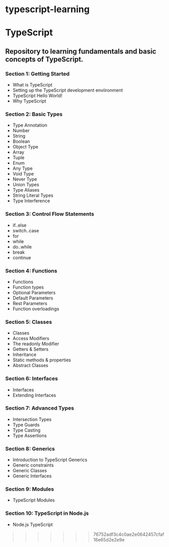 # typescript-learning
<h1>TypeScript</h1>

<h2>Repository to learning fundamentals and basic concepts of TypeScript.</h2>


<h3>Section 1: Getting Started</h3>

   - What is TypeScript
   - Setting up the TypeScript development enviironment	
   - TypeScript Hello World!
   - Why TypeScript

<h3>Section 2: Basic Types</h3>

   - Type Annotation
   - Number
   - String
   - Boolean
   - Object Type
   - Array
   - Tuple
   - Enum
   - Any Type
   - Void Type
   - Never Type
   - Union Types
   - Type Aliases
   - String Literal Types
   - Type Interference
    	

<h3>Section 3: Control Flow Statements</h3>

   - if..else
   - switch..case
   - for
   - while
   - do..while
   - break
   - continue	

<h3>Section 4: Functions</h3>

   - Functions
   - Function types
   - Optional Parameters
   - Default Parameters
   - Rest Parameters
   - Function overloadings	

<h3>Section 5: Classes</h3>

   - Classes
   - Access Modifiers
   - The readonly Modifier
   - Getters & Setters
   - Inheritance
   - Static methods & properties
   - Abstract Classes	

<h3>Section 6: Interfaces</h3>

   - Interfaces
   - Extending Interfaces


<h3>Section 7: Advanced Types</h3>

   - Intersection Types
   - Type Guards
   - Type Casting
   - Type Assertions	

<h3>Section 8: Generics</h3>

   - Introduction to TypeScript Generics
   - Generic constraints
   - Generic Classes
   - Generic Interfaces

<h3>Section 9: Modules</h3>

   - TypeScript Modules	

<h3>Section 10: TypeScript in Node.js</h3>

   - Node.js TypeScript

>>>>>>> 76752adf3c4c0ae2e0642457cfaf16e65d2e2e9e
